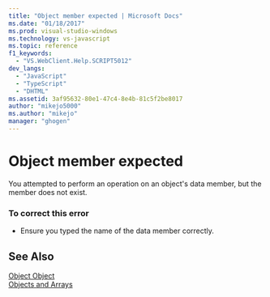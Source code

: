```yaml
---
title: "Object member expected | Microsoft Docs"
ms.date: "01/18/2017"
ms.prod: visual-studio-windows
ms.technology: vs-javascript
ms.topic: reference
f1_keywords: 
  - "VS.WebClient.Help.SCRIPT5012"
dev_langs: 
  - "JavaScript"
  - "TypeScript"
  - "DHTML"
ms.assetid: 3af95632-80e1-47c4-8e4b-81c5f2be8017
author: "mikejo5000"
ms.author: "mikejo"
manager: "ghogen"
---
```

# Object member expected
You attempted to perform an operation on an object's data member, but the member does not exist.  
  
### To correct this error  
  
- Ensure you typed the name of the data member correctly.  
  
## See Also  
 [Object Object](../../javascript/reference/object-object-javascript.md)   
 [Objects and Arrays](../../javascript/objects-and-arrays-javascript.md)